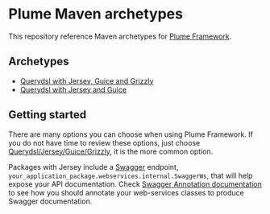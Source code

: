 Plume Maven archetypes
======================

This repository reference Maven archetypes for [Plume Framework](https://github.com/Coreoz/Plume).


Archetypes
----------

- [Querydsl with Jersey, Guice and Grizzly](plume-archetype-querydsl-jersey-guice-grizzly/)
- [Querydsl with Jersey and Guice](plume-archetype-querydsl-jersey-guice/)

Getting started
---------------

There are many options you can choose when using Plume Framework.
If you do not have time to review these options, just choose
[Querydsl/Jersey/Guice/Grizzly](plume-archetype-querydsl-jersey-guice-grizzly/),
it is the more common option.

Packages with Jersey include a [Swagger](http://swagger.io/) endpoint,
`your_application_package.webservices.internal.SwaggerWs`,
that will help expose your API documentation.
Check [Swagger Annotation documentation](https://github.com/swagger-api/swagger-core/wiki/Annotations-1.5.X)
to see how you should annotate your web-services classes to produce Swagger documentation.
